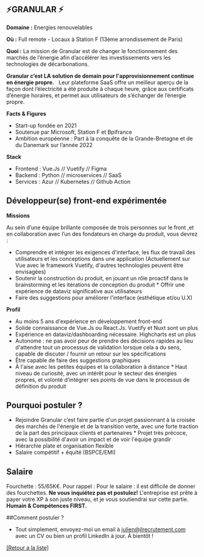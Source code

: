 ## ⚡️GRANULAR ⚡️

**Domaine :** Energies renouvelables 

**Où :** Full remote - Locaux à Station F (13ème arrondissement de Paris) 

**Quoi :** La mission de Granular est de changer le fonctionnement des marchés de l’énergie afin d’accélérer les investissements vers les technologies de décarbonations.   

**Granular c’est LA solution de demain pour l'approvisionnement continue en énergie propre.**   Leur plateforme SaaS offre un meilleur aperçu de la façon dont l’électricité a été produite à chaque heure, grâce aux certificats d’énergie horaires, et permet aux utilisateurs de s’échanger de l’énergie propre.   

**Facts & Figures**
* Start-up fondée en 2021
* Soutenue par Microsoft, Station F et Bpifrance 
* Ambition européenne  : Part à la conquête de la Grande-Bretagne et de du Danemark sur l’année 2022

**Stack**
* Frontend : Vue.Js // Vuetify // Figma 
* Backend : Python // microservices // SaaS
* Services : Azur // Kubernetes // Github Action


## Développeur(se) front-end expérimentée

**Missions**

Au sein d’une équipe brillante composée de trois personnes sur le front ,et en collaboration avec l’un des fondateurs en charge du produit, vous devrez : 

* Comprendre et intégrer les exigences d'interface, les flux de travail des utilisateurs et les conceptions dans une application (Actuellement sur Vue avec le framework Vuetify, d'autres technologies peuvent être envisagées)
* Soutenir la construction du produit, en jouant un rôle proactif dans le brainstorming et les itérations de conception du produit * Offrir une expérience de dataviz significative aux utilisateurs
* Faire des suggestions pour améliorer l'interface (esthétique et/ou U.X)


**Profil**

* Au moins 5 ans d'expérience en développement front-end 
* Solide connaissance de Vue.Js ou React.Js. Vuetify et Nuxt sont un plus
* Expérience en dataviz/dashboarding nécessaire. Highcharts est un plus
* Autonome : ne pas avoir peur de prendre des décisions rapides au lieu d'attendre tout un processus de validation lorsque cela a du sens, capable de discuter / fournir un retour sur les spécifications
* Être capable de faire des suggestions graphiques
* À l'aise avec les petites équipes et la collaboration à distance * Haut niveau de curiosité, avec un intérêt pour le secteur des énergies propres, et volonté d'intégrer ses points de vue dans le processus de définition du produit


## Pourquoi postuler ? 

* Rejoindre Granular c’est faire partie d'un projet passionnant à la croisée des marchés de l'énergie et de la transition verte, avec une forte traction de la part des principaux clients et partenaires * Projet très précoce, avec la possibilité d'avoir un impact et de voir l'équipe grandir
* Hiérarchie plate et organisation flexible
* Salaire compétitif + équité (BSPCE/EMI)

## Salaire 

Fourchette : 55/65K€.
Pour rappel :  Pour le salaire : il est difficile de donner des fourchettes. **Ne vous inquiétez pas et postulez!** L'entreprise est prête à payer votre XP à son juste niveau, et je vous soutiendrai sur cette partie. **Humain & Compétences FIRST.**


##Comment postuler ? 

* Tout simplement, envoyez-moi un email à julien@jlrecrutement.com avec un CV ou bien un profil LinkedIn à jour. À bientôt !

<a href="https://github.com/jlondiche/job-board-php/blob/master/README.md">[Retour a la liste]</a> 